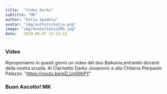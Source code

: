 ```yaml
---
title:  "Video Darko"
subtitle: "MK"
author: "Katia Spadola"
avatar: "img/authors/katia.png"
image: "img/duobalkaniaIMG.jpg"
date:   2019-06-07 12:12:12
---
```


### Video
Riproponiamo in questi giorni un video del duo Balkania,entrambi docenti della nostra scuola.
Al Clarinetto Darko Jovanovic e alla Chitarra Pierpaolo Palazzo.
"https://youtu.be/pD_UxISthPY"

### Buon Ascolto! MK

